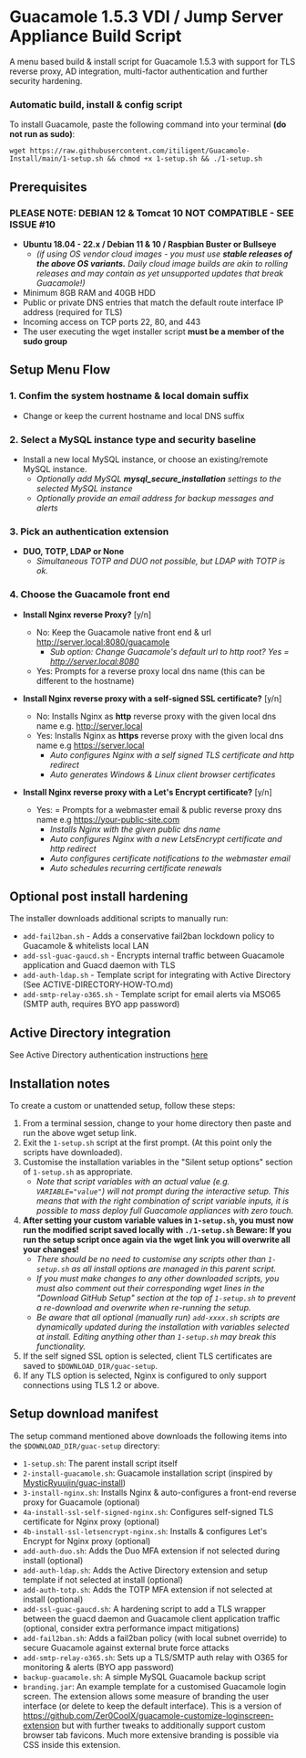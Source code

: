 # **Guacamole 1.5.3 VDI / Jump Server Appliance Build Script**

A menu based build & install script for Guacamole 1.5.3 with support for TLS reverse proxy, AD integration, multi-factor authentication and further security hardening.

### **Automatic build, install & config script**

To install Guacamole, paste the following command into your terminal **(do not run as sudo)**:

```
wget https://raw.githubusercontent.com/itiligent/Guacamole-Install/main/1-setup.sh && chmod +x 1-setup.sh && ./1-setup.sh
```

## **Prerequisites**
 ### PLEASE NOTE: DEBIAN 12 & Tomcat 10 NOT COMPATIBLE - SEE ISSUE #10

- **Ubuntu 18.04 - 22.x / Debian 11 & 10 / Raspbian Buster or Bullseye**
  - *(if using OS vendor cloud images - you must use **stable releases of the above OS variants.**  Daily cloud image builds are akin to rolling releases and may contain as yet unsupported updates that break Guacamole!)*
- Minimum 8GB RAM and 40GB HDD
- Public or private DNS entries that match the default route interface IP address (required for TLS)
- Incoming access on TCP ports 22, 80, and 443
- The user executing the wget installer script **must be a member of the sudo group**

## **Setup Menu Flow**

### **1. Confim the system hostname & local domain suffix**
- Change or keep the current hostname and local DNS suffix

### **2. Select a MySQL instance type and security baseline**

- Install a new local MySQL instance, or choose an existing/remote MySQL instance. 
  - *Optionally add MySQL **mysql_secure_installation** settings to the selected MySQL instance*
  - *Optionally provide an email address for backup messages and alerts*

### **3. Pick an authentication extension**

- **DUO, TOTP, LDAP or None**  
  - *Simultaneous TOTP and DUO not possible, but LDAP with TOTP is ok.*

### **4. Choose the Guacamole front end**

- **Install Nginx reverse Proxy?** [y/n]
     - No:  Keep the Guacamole native front end & url http://server.local:8080/guacamole
       - *Sub option: Change Guacamole's default url to http root? Yes = http://server.local:8080*
     - Yes: Prompts for a reverse proxy local dns name (this can be different to the hostname)
   
- **Install Nginx reverse proxy with a self-signed SSL certificate?** [y/n]
  - No: Installs Nginx as **http** reverse proxy with the given local dns name e.g. http://server.local
  - Yes: Installs Nginx as **https** reverse proxy with the given local dns name e.g  https://server.local 
     - *Auto configures Nginx with a self signed TLS certificate and http redirect*
     - *Auto generates Windows & Linux client browser certificates*

 - **Install Nginx reverse proxy with a Let's Encrypt certificate?** [y/n] 
    - Yes: = Prompts for a webmaster email & public reverse proxy dns name e.g https://your-public-site.com
      - *Installs Nginx with the given public dns name*
      - *Auto configures Nginx with a new LetsEncrypt certificate and http redirect*
      - *Auto configures certificate notifications to the webmaster email*
      - *Auto schedules recurring certificate renewals* 

## **Optional post install hardening**

The installer downloads additional scripts to manually run:
- `add-fail2ban.sh` - Adds a conservative fail2ban lockdown policy to Guacamole & whitelists local LAN
- `add-ssl-guac-gaucd.sh` - Encrypts internal traffic between Guacamole application and Guacd daemon with TLS
- `add-auth-ldap.sh` - Template script for integrating with Active Directory (See ACTIVE-DIRECTORY-HOW-TO.md)
- `add-smtp-relay-o365.sh` - Template script for email alerts via MSO65 (SMTP auth, requires BYO app password)

## **Active Directory integration**

See Active Directory authentication instructions [here](https://github.com/itiligent/Guacamole-Install/blob/main/ACTIVE-DIRECTORY-HOW-TO.md)


## **Installation notes**

To create a custom or unattended setup, follow these steps:
1. From a terminal session, change to your home directory then paste and run the above wget setup link.
2. Exit the `1-setup.sh` script at the first prompt. (At this point only the scripts have downloaded).
3. Customise the installation variables in the "Silent setup options" section of `1-setup.sh` as appropriate. 
    - *Note that script variables with an actual value (e.g. `VARIABLE="value"`) will not prompt during the interactive setup. This means that with the right combination of script variable inputs, it is possible to mass deploy full Guacamole appliances with zero touch.*
4. **After setting your custom variable values in `1-setup.sh`, you must now run the modified script saved locally with `./1-setup.sh` Beware: If you run the setup script once again via the wget link you will overwrite all your changes!**
      - *There should be no need to customise any scripts other than `1-setup.sh` as all install options are managed in this parent script.*
      - *If you must make changes to any other downloaded scripts, you must also comment out their corresponding wget lines in the "Download GitHub Setup" section at the top of `1-setup.sh` to prevent a re-download and overwrite when re-running the setup.* 
      - *Be aware that all optional (manually run) `add-xxxx.sh` scripts are dynamically updated during the installation with variables selected at install. Editing anything other than `1-setup.sh` may break this functionality.*
6. If the self signed SSL option is selected, client TLS certificates are saved to `$DOWNLOAD_DIR/guac-setup`.
7. If any TLS option is selected, Nginx is configured to only support connections using TLS 1.2 or above.

## **Setup download manifest**

The setup command mentioned above downloads the following items into the `$DOWNLOAD_DIR/guac-setup` directory:

- `1-setup.sh`: The parent install script itself
- `2-install-guacamole.sh`: Guacamole installation script (inspired by [MysticRyuujin/guac-install](https://github.com/MysticRyuujin/guac-install))
- `3-install-nginx.sh`: Installs Nginx & auto-configures a front-end reverse proxy for Guacamole (optional)
- `4a-install-ssl-self-signed-nginx.sh`: Configures self-signed TLS certificate for Nginx proxy (optional)
- `4b-install-ssl-letsencrypt-nginx.sh`: Installs & configures Let's Encrypt for Nginx proxy (optional)
- `add-auth-duo.sh`: Adds the Duo MFA extension if not selected during install (optional)
- `add-auth-ldap.sh`: Adds the Active Directory extension and setup template if not selected at install (optional)
- `add-auth-totp.sh`: Adds the TOTP MFA extension if not selected at install (optional)
- `add-ssl-guac-gaucd.sh`: A hardening script to add a TLS wrapper between the guacd daemon and Guacamole client application traffic (optional, consider extra performance impact mitigations)
- `add-fail2ban.sh`: Adds a fail2ban policy (with local subnet override) to secure Guacamole against external brute force attacks
- `add-smtp-relay-o365.sh`: Sets up a TLS/SMTP auth relay with O365 for monitoring & alerts (BYO app password)
- `backup-guacamole.sh`: A simple MySQL Guacamole backup script
- `branding.jar`: An example template for a customised Guacamole login screen. The extension allows some measure of branding the user interface (or delete to keep the default interface). This is a version of https://github.com/Zer0CoolX/guacamole-customize-loginscreen-extension but with further tweaks to additionally support custom browser tab favicons. Much more extensive branding is possible via CSS inside this extension.
